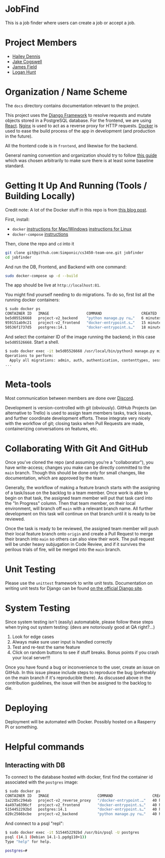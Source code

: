 # JobFind
This is a job finder where users can create a job or accept a job.

# Project Members
+ [Hailey Dennis](https://github.com/haileydennis)
+ [Jake Cogswell](https://github.com/jdasnake81)
+ [James Field](https://github.com/PineappleMiner)
+ [Logan Hunt](https://github.com/Simponic)

# Organization / Name Scheme
The `docs` directory contains documentation relevant to the project. 

This project uses the [Django Framework](https://djangoproject.com) to resolve requests and mutate objects stored in a PostgreSQL database. For the frontend, we are using [React](https://reactjs.org/). [Nginx](https://nginx.com) is used to act as a reverse proxy for HTTP requests. [Docker](https://docker.com) is used to ease the build process of the app in development (and production in the future).

All the frontend code is in `frontend`, and likewise for the backend.

General naming convention and organization should try to follow [this guide](https://streamhacker.com/2011/01/03/django-application-conventions/) which was chosen arbitrarily to make sure there is at least some baseline standard.

# Getting It Up And Running (Tools / Building Locally)
Credit note: A lot of the Docker stuff in this repo is from [this blog post](https://testdriven.io/blog/django-spa-auth/).

First, install:
* `docker` [instructions for Mac/Windows](https://docs.docker.com/desktop/) [instructions for Linux](https://docs.docker.com/engine/)
* `docker-compose` [instructions](https://docs.docker.com/compose/install/)

Then, clone the repo and `cd` into it
```bash
git clone git@github.com:Simponic/cs3450-team-one.git jobfinder
cd jobfinder
```

And run the DB, Frontend, and Backend with one command:
```bash
sudo docker-compose up -d --build
```

The app should be live at `http://localhost:81`.

You might find yourself needing to do migrations. To do so, first list all the running docker containers:
```bash
$ sudo docker ps
CONTAINER ID   IMAGE                 COMMAND                  CREATED          STATUS          PORTS                                       NAMES
be5d05526668   project-v2_backend    "python manage.py ru…"   6 minutes ago    Up 6 minutes    8000/tcp                                    project-v2_backend_1
959151ab9c21   project-v2_frontend   "docker-entrypoint.s…"   15 minutes ago   Up 12 minutes   3000/tcp                                    project-v2_frontend_1
50536f1737d5   postgres:14.1         "docker-entrypoint.s…"   18 minutes ago   Up 13 minutes   0.0.0.0:5438->5432/tcp, :::5438->5432/tcp   project-v2_db_1
```

And select the container ID of the image running the backend; in this case `be5d05526668`. Start a shell.

```bash
$ sudo docker exec -it be5d05526668 /usr/local/bin/python3 manage.py migrate 
Operations to perform:
  Apply all migrations: admin, auth, authentication, contenttypes, sessions
...
```

# Meta-tools
Most communication between members are done over [Discord](https://discord.com).

Development is version-controlled with git (obviously). GitHub Projects (an alternative to Trello) is used to assign team members tasks, track issues, and further coordinate development efforts. These integrate very nicely with the workflow of git; closing tasks when Pull Requests are made, containerizing conversations on features, etc.

# Collaborating With Git And GitHub
Once you've cloned the repo (and assuming you're a "collaborator"), you have write-access; changes you make can be directly committed to the `main` branch. Though this should be done only for small changes, like documentation, which are approved by the team.

Generally, the workflow of making a feature branch starts with the assigning of a task/issue on the backlog to a team member. Once work is able to begin on that task, the assigned team member will put that task card into the "In Progress" column. Then that team member, on their local environment, will branch off `main` with a relevant branch name. All further development on this task will continue on that branch until it is ready to be reviewed. 

Once the task is ready to be reviewed, the assigned team member will push their local feature branch onto `origin` and create a Pull Request to merge their branch into `main` so others can also view their work. The pull request will be under heavy subjugation in Code Review, and if it survives the perilous trials of fire, will be merged into the `main` branch.

# Unit Testing
Please use the `unittest` framework to write unit tests. Documentation on writing unit tests for Django can be found [on the official Django site](https://docs.djangoproject.com/en/4.0/topics/testing/).

# System Testing
Since system testing isn't (easily) automatable, please follow these steps when trying out system testing: (devs are notoriously good at QA right?...)

1. Look for edge cases
2. Always make sure user input is handled correctly
3. Test and re-test the same feature
4. Click on random buttons to see if stuff breaks. Bonus points if you crash your local server!!!

Once you have found a bug or inconvenience to the user, create an issue on GitHub. In this issue please include steps to reproduce the bug (preferably on the main branch if it's reproducible there).
As discussed above in the contribution guidelines, the issue will then be assigned to the backlog to die.

# Deploying
Deployment will be automated with Docker. Possibly hosted on a Rasperry Pi or something.

# Helpful commands

## Interacting with DB
To connect to the database hosted with docker, first find the container id associated with the `postgres` image:
```bash
$ sudo docker ps
CONTAINER ID   IMAGE                      COMMAND                  CREATED        STATUS          PORTS                                       NAMES
1a2205c294ab   project-v2_reverse_proxy   "/docker-entrypoint.…"   40 hours ago   Up 26 minutes   0.0.0.0:81->80/tcp, :::81->80/tcp           project-v2_reverse_proxy_1
4a497a6396cf   project-v2_frontend        "docker-entrypoint.s…"   40 hours ago   Up 26 minutes   3000/tcp                                    project-v2_frontend_1
5154452292bd   postgres:14.1              "docker-entrypoint.s…"   40 hours ago   Up 26 minutes   0.0.0.0:5438->5432/tcp, :::5438->5432/tcp   project-v2_db_1
d20c2566bcbe   project-v2_backend         "python manage.py ru…"   40 hours ago   Up 26 minutes   8000/tcp                                    project-v2_backend_1
```

And connect to a psql "repl":
```bash
$ sudo docker exec -it 5154452292bd /usr/bin/psql -U postgres
psql (14.1 (Debian 14.1-1.pgdg110+1))
Type "help" for help.

postgres=# 
```
